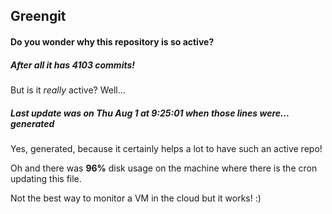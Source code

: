 ## Greengit

#### Do you wonder why this repository is so active?

##### After all it has 4103 commits!

But is it *really* active? Well...

##### Last update was on Thu Aug 1 at 9:25:01 when those lines were... generated

Yes, generated, because it certainly helps a lot to have such an active repo!

Oh and there was **96%** disk usage on the machine
where there is the cron updating this file.

Not the best way to monitor a VM in the cloud but it works! :)
